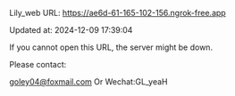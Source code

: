 Lily_web URL: https://ae6d-61-165-102-156.ngrok-free.app

Updated at: 2024-12-09 17:39:04

If you cannot open this URL, the server might be down.

Please contact: 

goley04@foxmail.com Or Wechat:GL_yeaH